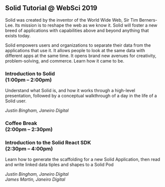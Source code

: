 ## Solid Tutorial @ WebSci 2019
Solid was created by the inventor of the World Wide Web, Sir Tim Berners-Lee.
Its mission is to reshape the web as we know it.
Solid will foster a new breed of applications with capabilities above and beyond anything that exists today.

Solid empowers users and organizations to separate their data from the applications that use it. It allows people to look at the same data with different apps at the same time. It opens brand new avenues for creativity, problem-solving, and commerce. Learn how it came to be.

### Introduction to Solid<br> (1:00pm – 2:00pm)
Understand what Solid is, and how it works through a high-level presentation,
followed by a conceptual walkthrough of a day in the life of a Solid user.

_Justin Bingham, Janeiro Digital_

### Coffee Break<br> (2:00pm – 2:30pm)

### Introduction to the Solid React SDK<br> (2:30pm – 4:00pm)
Learn how to generate the scaffolding for a new Solid Application,
then read and write linked data tiples and shapes to a Solid Pod

_Justin Bingham, Janeiro Digital_
<br>
_James Martin, Janeiro Digital_
